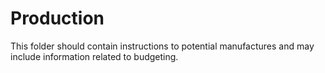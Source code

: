 # Production
This folder should contain instructions to potential manufactures and may include information related to budgeting.
